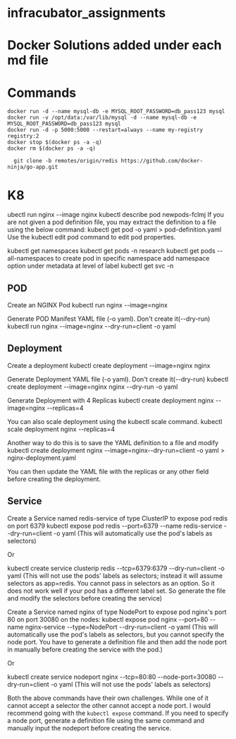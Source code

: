 # infracubator_assignments

# Docker Solutions added under each md file

# Commands
    docker run -d --name mysql-db -e MYSQL_ROOT_PASSWORD=db_pass123 mysql
    docker run -v /opt/data:/var/lib/mysql -d --name mysql-db -e MYSQL_ROOT_PASSWORD=db_pass123 mysql
    docker run -d -p 5000:5000 --restart=always --name my-registry registry:2
    docker stop $(docker ps -a -q)
    docker rm $(docker ps -a -q)

      git clone -b remotes/origin/redis https://github.com/docker-ninja/go-app.git




# K8
ubectl run nginx --image nginx
kubectl describe pod newpods-fclmj
If you are not given a pod definition file, you may extract the definition to a file using the below command:
  kubectl get pod <pod-name> -o yaml > pod-definition.yaml
Use the kubectl edit pod <pod-name> command to edit pod properties.

kubectl get namespaces
kubectl get pods -n research
kubectl get pods --all-namespaces
to create pod in specific namespace add namespace option under metadata at level of label
kubectl get svc -n <namespace>

## POD
  Create an NGINX Pod
  kubectl run nginx --image=nginx

  Generate POD Manifest YAML file (-o yaml). Don't create it(--dry-run)
  kubectl run nginx --image=nginx --dry-run=client -o yaml


## Deployment
  Create a deployment
  kubectl create deployment --image=nginx nginx

  Generate Deployment YAML file (-o yaml). Don't create it(--dry-run)
  kubectl create deployment --image=nginx nginx --dry-run -o yaml

  Generate Deployment with 4 Replicas
  kubectl create deployment nginx --image=nginx --replicas=4

  You can also scale deployment using the kubectl scale command.
  kubectl scale deployment nginx --replicas=4

  Another way to do this is to save the YAML definition to a file and modify
  kubectl create deployment nginx --image=nginx--dry-run=client -o yaml > nginx-deployment.yaml

  You can then update the YAML file with the replicas or any other field before creating the deployment.



## Service
  Create a Service named redis-service of type ClusterIP to expose pod redis on port 6379
  kubectl expose pod redis --port=6379 --name redis-service --dry-run=client -o yaml
  (This will automatically use the pod's labels as selectors)

  Or

  kubectl create service clusterip redis --tcp=6379:6379 --dry-run=client -o yaml (This will not use the pods' labels as selectors; instead it will assume selectors as app=redis. You cannot pass in selectors as an option. So it does not work well if your pod has a different label set. So generate the file and modify the selectors before creating the service)


  Create a Service named nginx of type NodePort to expose pod nginx's port 80 on port 30080 on the nodes:
  kubectl expose pod nginx --port=80 --name nginx-service --type=NodePort --dry-run=client -o yaml
  (This will automatically use the pod's labels as selectors, but you cannot specify the node port. You have to generate a definition file and then add the node port in manually before creating the service with the pod.)

  Or

  kubectl create service nodeport nginx --tcp=80:80 --node-port=30080 --dry-run=client -o yaml
  (This will not use the pods' labels as selectors)

  Both the above commands have their own challenges. While one of it cannot accept a selector the other cannot accept a node port. I would recommend going with the `kubectl expose` command. If you need to specify a node port, generate a definition file using the same command and manually input the nodeport before creating the service.
